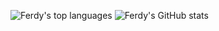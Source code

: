 ![Ferdy's top languages](https://github-readme-stats.vercel.app/api/top-langs/?username=ferdyfebriyanto&show_icons=true&count_private=true&theme=gruvbox)
![Ferdy's GitHub stats](https://github-readme-stats.vercel.app/api?username=ferdyfebriyanto&show_icons=true&count_private=true&theme=gruvbox)


